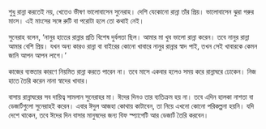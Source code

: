 শুধু রান্না করতেই নয়, খেতেও ভীষণ ভালোবাসেন সুনেরাহ। দেশি যেকোনো রান্না তাঁর প্রিয়। ভালোবাসেন ঝুরা গরুর মাংস। এই মাংসের সঙ্গে রুটি বা পরোটা হলে তো কথাই নেই।

সুনেরাহ বলেন, ‘নানুর হাতের রান্নার প্রতি বিশেষ দুর্বলতা ছিল। আমার মা খুব ভালো রান্না করেন। তবে নানুর রান্না আমার বেশি প্রিয়। যখন অন্য কারও রান্না বা বাইরের কোনো খাবারে নানুর রান্নার স্বাদ পাই, তখন সেই খাবারকে কেমন জানি আপন আপন লাগে।’

কাজের ব্যস্ততার কারণে নিয়মিত রান্না করতে পারেন না। তবে মাসে একবার হলেও সময় করে রান্নাঘরে ঢোকেন। নিজ হাতে তৈরি করেন নানা স্বাদের খাবার।

বাসায় রান্নাঘরের সব দায়িত্ব সামলান সুনেরাহর মা। ঈদের দিনও তার ব্যতিক্রম হয় না। তবে এদিন হালকা নাশতা বা ডেজার্টগুলো সুনেরাহই করেন। এবার ঈদুল আজহা কোথায় কাটাবেন, তা নিয়ে এখনো কোনো পরিকল্পনা হয়নি। যদি দেশে থাকেন, তবে ঈদের দিন বাসার মানুষদের জন্য বিফ স্প্যাগেটি আর ডেজার্ট তৈরি করবেন।
